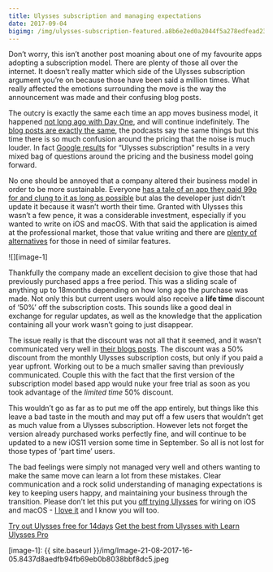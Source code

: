 ```yaml
---
title: Ulysses subscription and managing expectations 
date: 2017-09-04
bigimg: /img/ulysses-subscription-featured.a8b6e2ed0a2044f5a278edfead2336a4.png
---
```

Don’t worry, this isn’t another post moaning about one of my favourite apps adopting a subscription model. There are plenty of those all over the internet. It doesn’t really matter which side of the Ulysses subscription argument you’re on because those have been said a million times. What really affected the emotions surrounding the move is the way the announcement was made and their confusing blog posts.

The outcry is exactly the same each time an app moves business model, it happened [not long ago with Day One][1], and will continue indefinitely. The [blog posts are exactly the same][2], the podcasts say the same things but this time there is so much confusion around the pricing that the noise is much louder. In fact [Google results][3] for “Ulysses subscription” results in a very mixed bag of questions around the pricing and the business model going forward.

No one should be annoyed that a company altered their business model in order to be more sustainable. Everyone [has a tale of an app they paid 99p for and clung to it as long as possible][4] but alas the developer just didn’t update it because it wasn’t worth their time. Granted with Ulysses this wasn’t a few pence, it was a considerable investment, especially if you wanted to write on iOS and macOS. With that said the application is aimed at the professional market, those that value writing and there are [plenty of alternatives][5] for those in need of similar features.

![][image-1]

Thankfully the company made an excellent decision to give those that had previously purchased apps a free period. This was a sliding scale of anything up to 18months depending on how long ago the purchase was made. Not only this but current users would also receive a **life time** discount of ‘50%’ off the subscription costs. This sounds like a good deal in exchange for regular updates, as well as the knowledge that the application containing all your work wasn’t going to just disappear.

The issue really is that the discount was not all that it seemed, and it wasn’t communicated very well in [their blogs posts][6]. The discount was a 50% discount from the monthly Ulysses subscription costs, but only if you paid a year upfront. Working out to be a much smaller saving than previously communicated. Couple this with the fact that the first version of the subscription model based app would nuke your free trial as soon as you took advantage of the *limited time* 50% discount. 

This wouldn’t go as far as to put me off the app entirely, but things like this leave a bad taste in the mouth and may put off a few users that wouldn’t get as much value from a Ulysses subscription. However lets not forget the version already purchased works perfectly fine, and will continue to be updated to a new iOS11 version some time in September. So all is not lost for those types of ‘part time’ users. 

The bad feelings were simply not managed very well and others wanting to make the same move can learn a lot from these mistakes. Clear communication and a rock solid understanding of managing expectations is key to keeping users happy, and maintaining your business through the transition. Please don’t let this put you [off trying Ulysses][7] for wiring on iOS and macOS - [I love it][8] and I know you will too. 

[Try out Ulysses free for 14days][9]
[Get the best from Ulysses with Learn Ulysses Pro][10]

[1]:	https://www.google.co.uk/url?sa=t&rct=j&q=&esrc=s&source=web&cd=2&cad=rja&uact=8&ved=0ahUKEwi87MaL94vWAhWoI8AKHY_4BjUQFggtMAE&url=https://www.macrumors.com/2017/06/29/day-one-app-now-a-subscription-service/&usg=AFQjCNEEo0_86XYcvSh4-trUbP4RgPidYw "Journaling Platform 'Day One' Transitions to a Subscription Service ..."
[2]:	https://www.google.co.uk/url?sa=t&rct=j&q=&esrc=s&source=web&cd=8&cad=rja&uact=8&ved=0ahUKEwi6tJyo94vWAhXBK8AKHWf1A7MQFghSMAc&url=http://gizmodo.com/another-great-app-went-subscription-only-and-everything-1797802223&usg=AFQjCNGAz-H2R0UsGYXCvuBwVgfVHhi9IQ "Another Great App Went Subscription Only and Everything Is Terrible"
[3]:	https://www.google.co.uk/search?q=google+ulysses+subscription&spell=1&sa=X&ved=0ahUKEwjmy7Wn94vWAhVICMAKHfbGBB0QvwUIJSgA&biw=738&bih=791&dpr=2 "google ulysses subscription"
[4]:	https://www.relay.fm/cortex/54 "#54: An Episode Out of Time 3: Time Strikes Back"
[5]:	http://www.gr36.com/bear-and-ulysses/ "Bear and Ulysses"
[6]:	https://ulyssesapp.com/blog/2017/08/ulysses-switches-to-subscription/
[7]:	https://itunes.apple.com/gb/app/ulysses/id1225571038?mt=8&at=1000ltj4 "App Store and download the app"
[8]:	http://www.gr36.com/bear-and-ulysses/ "Bear and Ulysses"
[9]:	https://itunes.apple.com/gb/app/bear/id1016366447?mt=8&at=1000ltj4
[10]:	http://www.gr36.com/learn-ulysses-writing-app/ "Learn Ulysses: For the best experience, on the best writing app"

[image-1]:	{{ site.baseurl }}/img/Image-21-08-2017-16-05.8437d8aedfb94fb69eb0b8038bbf8dc5.jpeg